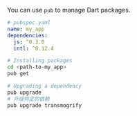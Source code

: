 You can use `pub` to manage Dart packages.

```yaml
# pubspec.yaml
name: my_app
dependencies:
  js: ^0.3.0
  intl: ^0.12.4
```

```sh
# Installing packages
cd <path-to-my_app>
pub get

# Upgrading a dependency
pub upgrade
# 升级特定的依赖
pub upgrade transmogrify
```
